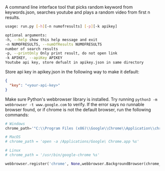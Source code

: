 A command line interface tool that picks random keyword from keywords.json, searches youtube and plays a random video from first n results.

```bash
usage: run.py [-h][-n numofresults] [-p][-k apikey]

optional arguments:
-h, --help show this help message and exit
-n NUMOFRESULTS, --numOfResults NUMOFRESULTS
number of search results
-p, --printOnly Only print result, do not open link
-k APIKEY, --apiKey APIKEY
Youtube api key, store defualt in apikey.json in same directory
```

Store api key in apikey.json in the following way to make it default:

```json
{
  "key": "<your-api-key>"
}
```

Make sure Python's webbrowser library is installed. Try running `python3 -m webbrowser -t www.google.com` to verify.
If the error says no runnable browser found, or if chrome is not the default browser, run the following commands:

```python
# Windows
chrome_path='"C:\\Program Files (x86)\\Google\\Chrome\\Application\\chrome.exe"'

# MacOS
# chrome_path = 'open -a /Applications/Google\ Chrome.app %s'

# Linux
# chrome_path = '/usr/bin/google-chrome %s'

webbrowser.register('chrome', None,webbrowser.BackgroundBrowser(chrome_path),1)
```
